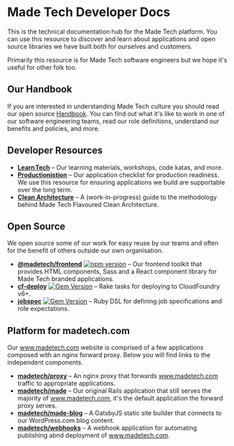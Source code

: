 # Made Tech Developer Docs

This is the technical documentation hub for the Made Tech platform. You can use this resource to discover and learn about applications and open source libraries we have built both for ourselves and customers.

Primarily this resource is for Made Tech software engineers but we hope it's useful for other folk too.

## Our Handbook

If you are interested in understanding Made Tech culture you should read our open source [Handbook](https://github.com/handbook). You can find out what it's like to work in one of our software engineering teams, read our role definitions, understand our benefits and policies, and more.

## Developer Resources

- [**Learn&hairsp;Tech**](https://learn.madetech.com) – Our learning materials, workshops, code katas, and more.
- [**Productionistion**](https://github.com/madetech/productionisation) – Our application checklist for production readiness. We use this resource for ensuring applications we build are supportable over the long term.
- [**Clean Architecture**](https://github.com/madetech/clean-architecture) – A (work-in-progress) guide to the methodology behind Made Tech Flavoured Clean Architecture.

## Open Source

We open source some of our work for easy reuse by our teams and often for the benefit of others outside our own organisation.

- [**@madetech/frontend**](https://frontend.madetech.com) [![npm version](https://badge.fury.io/js/%40madetech%2Ffrontend.svg)](https://badge.fury.io/js/%40madetech%2Ffrontend) – Our frontend toolkit that provides HTML components, Sass and a React component library for Made Tech branded applications.
- [**cf-deploy**](https://github.com/madetech/cf-deploy) [![Gem Version](https://badge.fury.io/rb/cf-deploy.svg)](https://badge.fury.io/rb/cf-deploy) – Rake tasks for deploying to CloudFoundry v6+.
- [**jobspec**](https://github.com/madetech/jobspec) [![Gem Version](https://badge.fury.io/rb/job_spec.svg)](https://badge.fury.io/rb/job_spec) – Ruby DSL for defining job specifications and role expectations.


## Platform for madetech.com

Our www.madetech.com website is comprised of a few applications composed with an nginx forward proxy. Below you will find links to the independent components.

- [**madetech/proxy**](https://github.com/madetech/proxy) – An nginx proxy that forwards www.madetech.com traffic to appropriate applications.
- [**madetech/made**](https://github.com/madetech/made) – Our original Rails application that still serves the majority of www.madetech.com, it's the default application the forward proxy serves.
- [**madetech/made-blog**](https://github.com/madetech/made-blog) – A GatsbyJS static site builder that connects to our WordPress.com blog content.
- [**madetech/webhooks**](https://github.com/madetech/webhooks) – A webhook application for automating publishing abnd deployment of www.madetech.com.
